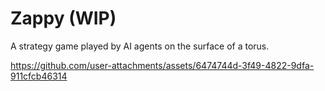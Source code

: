 # Zappy (WIP)

A strategy game played by AI agents on the surface of a torus.

https://github.com/user-attachments/assets/6474744d-3f49-4822-9dfa-911cfcb46314
